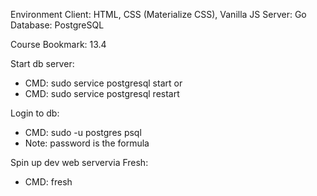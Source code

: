 Environment
Client: HTML, CSS (Materialize CSS), Vanilla JS
Server: Go
Database: PostgreSQL

Course
Bookmark: 13.4


Start db server:
- CMD: sudo service postgresql start
or
- CMD: sudo service postgresql restart

Login to db:
- CMD: sudo -u postgres psql
- Note: password is the formula

Spin up dev web servervia Fresh:
- CMD: fresh

